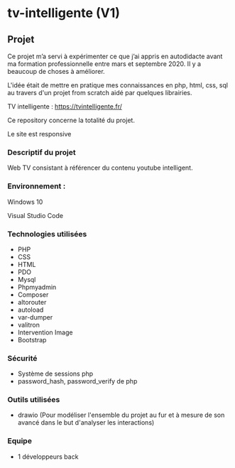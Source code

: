 # tv-intelligente (V1)
## Projet
Ce projet m’a servi à expérimenter ce que j’ai appris en autodidacte avant ma formation professionnelle entre mars et septembre 2020.
Il y a beaucoup de choses à améliorer.

L'idée était de mettre en pratique mes connaissances en php, html, css, sql au travers d'un projet from scratch aidé par quelques librairies.

TV intelligente : https://tvintelligente.fr/

Ce repository concerne la totalité du projet.

Le site est responsive

### Descriptif du projet

Web TV consistant à référencer du contenu youtube intelligent.

### Environnement :

Windows 10

Visual Studio Code

### Technologies utilisées

* PHP
* CSS
* HTML
* PDO
* Mysql
* Phpmyadmin
* Composer 
* altorouter
* autoload
* var-dumper
* valitron
* Intervention Image
* Bootstrap 

### Sécurité

* Système de sessions php
* password_hash, password_verify de php

### Outils utilisées

* drawio (Pour modéliser l'ensemble du projet au fur et à mesure de son avancé dans le but d'analyser les interactions)

### Equipe

* 1 développeurs back
